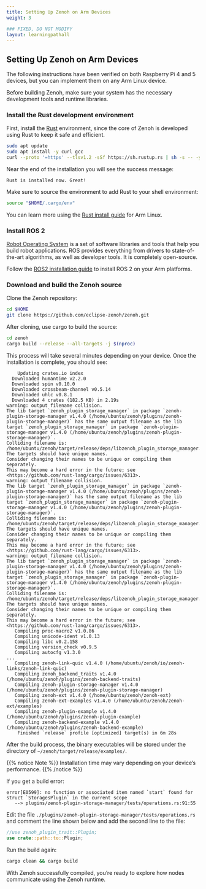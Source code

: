 ```yaml
---
title: Setting Up Zenoh on Arm Devices
weight: 3

### FIXED, DO NOT MODIFY
layout: learningpathall
---
```


## Setting Up Zenoh on Arm Devices

The following instructions have been verified on both Raspberry Pi 4 and 5 devices, but you can implement them on any Arm Linux device.

Before building Zenoh, make sure your system has the necessary development tools and runtime libraries.

### Install the Rust development environment

First, install the [Rust](https://www.rust-lang.org/) environment, since the core of Zenoh is developed using Rust to keep it safe and efficient.

```bash
sudo apt update
sudo apt install -y curl gcc
curl --proto '=https' --tlsv1.2 -sSf https://sh.rustup.rs | sh -s -- -y
```

Near the end of the installation you will see the success message:

```output
Rust is installed now. Great!
```

Make sure to source the environment to add Rust to your shell environment:

```bash
source "$HOME/.cargo/env"
```

You can learn more using the [Rust install guide](/install-guides/rust/) for Arm Linux.

### Install ROS 2

[Robot Operating System](https://www.ros.org/) is a set of software libraries and tools that help you build robot applications. ROS provides everything from drivers to state-of-the-art algorithms, as well as developer tools. It is completely open-source.

Follow the [ROS2 installation guide](/install-guides/ros2/) to install ROS 2 on your Arm platforms.

### Download and build the Zenoh source

Clone the Zenoh repository:

```bash
cd $HOME
git clone https://github.com/eclipse-zenoh/zenoh.git
```

After cloning, use cargo to build the source:

```bash
cd zenoh
cargo build --release --all-targets -j $(nproc)
```

This process will take several minutes depending on your device. Once the installation is complete, you should see:

```output
    Updating crates.io index
  Downloaded humantime v2.2.0
  Downloaded spin v0.10.0
  Downloaded crossbeam-channel v0.5.14
  Downloaded uhlc v0.8.1
  Downloaded 4 crates (182.5 KB) in 2.19s
warning: output filename collision.
The lib target `zenoh_plugin_storage_manager` in package `zenoh-plugin-storage-manager v1.4.0 (/home/ubuntu/zenoh/plugins/zenoh-plugin-storage-manager)` has the same output filename as the lib target `zenoh_plugin_storage_manager` in package `zenoh-plugin-storage-manager v1.4.0 (/home/ubuntu/zenoh/plugins/zenoh-plugin-storage-manager)`.
Colliding filename is: /home/ubuntu/zenoh/target/release/deps/libzenoh_plugin_storage_manager.so
The targets should have unique names.
Consider changing their names to be unique or compiling them separately.
This may become a hard error in the future; see <https://github.com/rust-lang/cargo/issues/6313>.
warning: output filename collision.
The lib target `zenoh_plugin_storage_manager` in package `zenoh-plugin-storage-manager v1.4.0 (/home/ubuntu/zenoh/plugins/zenoh-plugin-storage-manager)` has the same output filename as the lib target `zenoh_plugin_storage_manager` in package `zenoh-plugin-storage-manager v1.4.0 (/home/ubuntu/zenoh/plugins/zenoh-plugin-storage-manager)`.
Colliding filename is: /home/ubuntu/zenoh/target/release/deps/libzenoh_plugin_storage_manager.so.dwp
The targets should have unique names.
Consider changing their names to be unique or compiling them separately.
This may become a hard error in the future; see <https://github.com/rust-lang/cargo/issues/6313>.
warning: output filename collision.
The lib target `zenoh_plugin_storage_manager` in package `zenoh-plugin-storage-manager v1.4.0 (/home/ubuntu/zenoh/plugins/zenoh-plugin-storage-manager)` has the same output filename as the lib target `zenoh_plugin_storage_manager` in package `zenoh-plugin-storage-manager v1.4.0 (/home/ubuntu/zenoh/plugins/zenoh-plugin-storage-manager)`.
Colliding filename is: /home/ubuntu/zenoh/target/release/deps/libzenoh_plugin_storage_manager.rlib
The targets should have unique names.
Consider changing their names to be unique or compiling them separately.
This may become a hard error in the future; see <https://github.com/rust-lang/cargo/issues/6313>.
   Compiling proc-macro2 v1.0.86
   Compiling unicode-ident v1.0.13
   Compiling libc v0.2.158
   Compiling version_check v0.9.5
   Compiling autocfg v1.3.0
...
   Compiling zenoh-link-quic v1.4.0 (/home/ubuntu/zenoh/io/zenoh-links/zenoh-link-quic)
   Compiling zenoh_backend_traits v1.4.0 (/home/ubuntu/zenoh/plugins/zenoh-backend-traits)
   Compiling zenoh-plugin-storage-manager v1.4.0 (/home/ubuntu/zenoh/plugins/zenoh-plugin-storage-manager)
   Compiling zenoh-ext v1.4.0 (/home/ubuntu/zenoh/zenoh-ext)
   Compiling zenoh-ext-examples v1.4.0 (/home/ubuntu/zenoh/zenoh-ext/examples)
   Compiling zenoh-plugin-example v1.4.0 (/home/ubuntu/zenoh/plugins/zenoh-plugin-example)
   Compiling zenoh-backend-example v1.4.0 (/home/ubuntu/zenoh/plugins/zenoh-backend-example)
    Finished `release` profile [optimized] target(s) in 6m 28s
```

After the build process, the binary executables will be stored under the directory of `~/zenoh/target/release/examples/`.

{{% notice Note %}}
Installation time may vary depending on your device’s performance.
{{% /notice %}}

If you get a build error:
```output
error[E0599]: no function or associated item named `start` found for struct `StoragesPlugin` in the current scope
   --> plugins/zenoh-plugin-storage-manager/tests/operations.rs:91:55
```

Edit the file `./plugins/zenoh-plugin-storage-manager/tests/operations.rs` and comment the line shown below and add the second line to the file:

```rust
//use zenoh_plugin_trait::Plugin;
use crate::path::to::Plugin;
```

Run the build again:

```bash
cargo clean && cargo build
```

With Zenoh successfully compiled, you’re ready to explore how nodes communicate using the Zenoh runtime.
